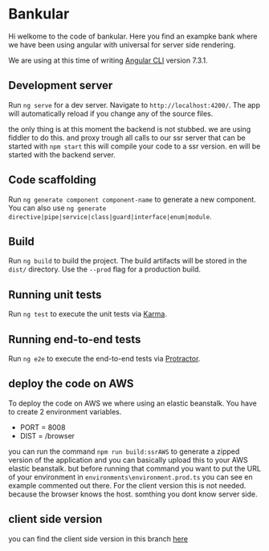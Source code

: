 # Bankular

Hi welkome to the code of bankular. Here you find an exampke bank where we have been using angular with universal for server side rendering.

We are using at this time of writing [Angular CLI](https://github.com/angular/angular-cli) version 7.3.1.

## Development server

Run `ng serve` for a dev server. Navigate to `http://localhost:4200/`. The app will automatically reload if you change any of the source files.

the only thing is at this moment the backend is not stubbed. we are using fiddler to do this. and proxy trough all calls to our ssr server that can be started with `npm start` this will compile your code to a ssr version. en will be started with the backend server. 


## Code scaffolding

Run `ng generate component component-name` to generate a new component. You can also use `ng generate directive|pipe|service|class|guard|interface|enum|module`.

## Build

Run `ng build` to build the project. The build artifacts will be stored in the `dist/` directory. Use the `--prod` flag for a production build.

## Running unit tests

Run `ng test` to execute the unit tests via [Karma](https://karma-runner.github.io).

## Running end-to-end tests

Run `ng e2e` to execute the end-to-end tests via [Protractor](http://www.protractortest.org/).

## deploy the code on AWS

To deploy the code on AWS we where using an elastic beanstalk.
You have to create 2 environment variables.

* PORT = 8008
* DIST = /browser

you can run the command `npm run build:ssrAWS` to generate a zipped version of the application and you can basically upload this to your AWS elastic beanstalk. but before running that command you want to put the URL of your environment in `environments\environment.prod.ts` you can see en example commented out there. For the client version this is not needed. because the browser knows the host. somthing you dont know server side.

## client side version
you can find the client side version in this branch [here](https://github.com/SSGvanStraalen/bankularssr/tree/clientSide)
